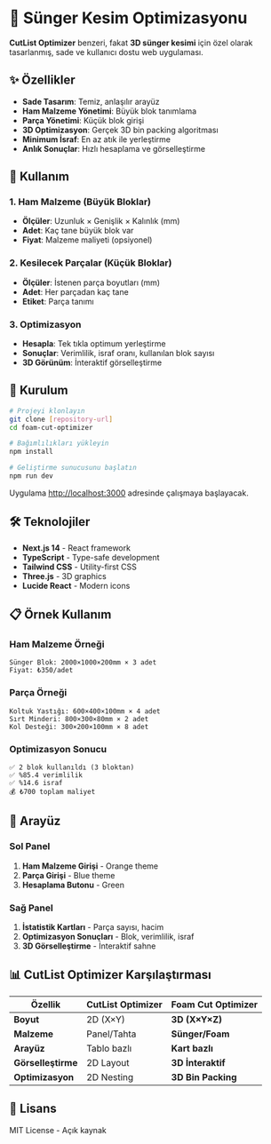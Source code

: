 # 🧽 Sünger Kesim Optimizasyonu

**CutList Optimizer** benzeri, fakat **3D sünger kesimi** için özel olarak tasarlanmış, sade ve kullanıcı dostu web uygulaması.

## ✨ Özellikler

- **Sade Tasarım**: Temiz, anlaşılır arayüz
- **Ham Malzeme Yönetimi**: Büyük blok tanımlama
- **Parça Yönetimi**: Küçük blok girişi
- **3D Optimizasyon**: Gerçek 3D bin packing algoritması
- **Minimum İsraf**: En az atık ile yerleştirme
- **Anlık Sonuçlar**: Hızlı hesaplama ve görselleştirme

## 🎯 Kullanım

### 1. Ham Malzeme (Büyük Bloklar)
- **Ölçüler**: Uzunluk × Genişlik × Kalınlık (mm)
- **Adet**: Kaç tane büyük blok var
- **Fiyat**: Malzeme maliyeti (opsiyonel)

### 2. Kesilecek Parçalar (Küçük Bloklar) 
- **Ölçüler**: İstenen parça boyutları (mm)
- **Adet**: Her parçadan kaç tane
- **Etiket**: Parça tanımı

### 3. Optimizasyon
- **Hesapla**: Tek tıkla optimum yerleştirme
- **Sonuçlar**: Verimlilik, israf oranı, kullanılan blok sayısı
- **3D Görünüm**: İnteraktif görselleştirme

## 🚀 Kurulum

```bash
# Projeyi klonlayın
git clone [repository-url]
cd foam-cut-optimizer

# Bağımlılıkları yükleyin
npm install

# Geliştirme sunucusunu başlatın
npm run dev
```

Uygulama [http://localhost:3000](http://localhost:3000) adresinde çalışmaya başlayacak.

## 🛠️ Teknolojiler

- **Next.js 14** - React framework
- **TypeScript** - Type-safe development  
- **Tailwind CSS** - Utility-first CSS
- **Three.js** - 3D graphics
- **Lucide React** - Modern icons

## 📋 Örnek Kullanım

### Ham Malzeme Örneği
```
Sünger Blok: 2000×1000×200mm × 3 adet
Fiyat: ₺350/adet
```

### Parça Örneği
```
Koltuk Yastığı: 600×400×100mm × 4 adet
Sırt Minderi: 800×300×80mm × 2 adet  
Kol Desteği: 300×200×100mm × 8 adet
```

### Optimizasyon Sonucu
```
✅ 2 blok kullanıldı (3 bloktan)
✅ %85.4 verimlilik
✅ %14.6 israf
💰 ₺700 toplam maliyet
```

## 🎨 Arayüz

### Sol Panel
1. **Ham Malzeme Girişi** - Orange theme
2. **Parça Girişi** - Blue theme  
3. **Hesaplama Butonu** - Green

### Sağ Panel
1. **İstatistik Kartları** - Parça sayısı, hacim
2. **Optimizasyon Sonuçları** - Blok, verimlilik, israf
3. **3D Görselleştirme** - İnteraktif sahne

## 📊 CutList Optimizer Karşılaştırması

| Özellik | CutList Optimizer | Foam Cut Optimizer |
|---------|------------------|-------------------|
| **Boyut** | 2D (X×Y) | **3D (X×Y×Z)** |
| **Malzeme** | Panel/Tahta | **Sünger/Foam** |
| **Arayüz** | Tablo bazlı | **Kart bazlı** |
| **Görselleştirme** | 2D Layout | **3D İnteraktif** |
| **Optimizasyon** | 2D Nesting | **3D Bin Packing** |

## 📝 Lisans

MIT License - Açık kaynak
